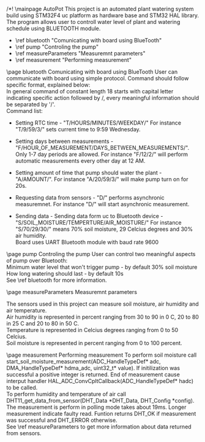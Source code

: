 
/*! \mainpage AutoPot
This project is an automated plant watering system build using STM32F4 uc platform as hardware base and STM32 HAL library. <br/>
The program allows user to controll water level of plant and watering schedule using BLUETOOTH module.

- \ref bluetooth "Comunicating with board using BlueTooth"
- \ref pump "Controling the pump"
- \ref measureParameters "Measuremnt parameters"
- \ref measurement "Performing measurement"

\page bluetooth Comunicating with board using BlueTooth
User can communicate with board using simple protocol. Command should follow specific format, explained below:<br/>
In general command of constant length 18 starts with capital letter indicating specific action followed by /, every meaningful information should be separated by '/'. <br/>
Command list:

- Setting RTC time - "T/HOURS/MINUTES/WEEKDAY/" For instance "T/9/59/3/" sets current time to 9:59 Wednesday. <br/>

- Setting days between measurements - "F/HOUR_OF_MEASUREMENT/DAYS_BETWEEN_MEASUREMENTS/". Only 1-7 day periods are allowed. For instance "F/12/2/" will perform automatic measurements every other day at 12 AM. <br/>

- Setting amount of time that pump should water the plant - "A/AMOUNT/". For instance "A/20/59/3/" will make pump turn on for 20s. <br/>

- Requesting data from sensors - "D/" performs asynchronic measuremnet. For instance "D/" will start asynchronic measurement. <br/>

- Sending data - Sending data form uc to Bluetooth device - "S/SOIL_MOISTURE/TEMPERTURE/AIR_MOISTURE/" For instance "S/70/29/30/" means 70% soil moisture, 29 Celcius degrees and 30% air humidity. <br/>
Board uses UART Bluetooth module with baud rate 9600

\page pump Controling the pump
User can control two meaningful aspects of pump over Bluetooth: <br/>
Minimum water level that won't trigger pump - by default 30% soil moisture <br/>
How long watering should last - by default 10s<br/>
See \ref bluetooth for more information.<br/>

\page measureParameters Measuremnt parameters

The sensors used in this project can measure soil moisture, air humidity and air temperature. <br/>
Air humidity is represented in percent ranging from 30 to 90 in 0 C, 20 to 80 in 25 C and 20 to 80 in 50 C.<br/>
Temperature is represented in Celcius degrees ranging from 0 to 50 Celcius.<br/>
Soil moisture is represented in percent ranging from 0 to 100 percent.<br/>

\page measurement Performing measurement
To perform soil moisture call start_soil_moisture_measurement(ADC_HandleTypeDef* adc, DMA_HandleTypeDef* hdma_adc, uint32_t* value). If initilization was successful a positive integer is returned. End of measurement cause interput handler HAL_ADC_ConvCpltCallback(ADC_HandleTypeDef* hadc) to be called. <br/>
To perform humidity and temperature of air call DHT11_get_data_from_sensor(DHT_Data *DHT_Data, DHT_Config *config). The measurement is perform in polling mode takes about 19ms. Longer measurement indicate faulty read. Funtion returns DHT_OK if measurement was successful and DHT_ERROR otherwise. <br/>
See \ref measureParameters to get more information about data returned from sensors. <br/>
